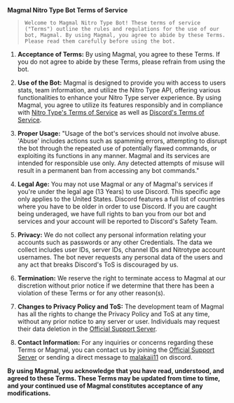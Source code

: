 **Magmal Nitro Type Bot Terms of Service**

> `Welcome to Magmal Nitro Type Bot! These terms of service ("Terms") outline the rules and regulations for the use of our bot, Magmal. By using Magmal, you agree to abide by these Terms. Please read them carefully before using the bot.`

1. **Acceptance of Terms:** By using Magmal, you agree to these Terms. If you do not agree to abide by these Terms, please refrain from using the bot.

2. **Use of the Bot:** Magmal is designed to provide you with access to users stats, team information, and utilize the Nitro Type API, offering various functionalities to enhance your Nitro Type server experience. By using Magmal, you agree to utilize its features responsibly and in compliance with [Nitro Type's Terms of Service](https://www.nitrotype.com/support/tos/) as well as [Discord's Terms of Service](https://discord.com/terms/).

3. **Proper Usage:** "Usage of the bot's services should not involve abuse. 'Abuse' includes actions such as spamming errors, attempting to disrupt the bot through the repeated use of potentially flawed commands, or exploiting its functions in any manner. Magmal and its services are intended for responsible use only. Any detected attempts of misuse will result in a permanent ban from accessing any bot commands."

4. **Legal Age:** You may not use Magmal or any of Magmal's services if you're under the legal age (13 Years) to use Discord. This specific age only applies to the United States. Discord features a full list of countries where you have to be older in order to use Discord. If you are caught being underaged, we have full rights to ban you from our bot and services and your account will be reported to Discord's Safety Team.

6. **Privacy:** We do not collect any personal information relating your accounts such as passwords or any other Credentials. The data we collect includes user IDs, server IDs, channel IDs and Nitrotype account usernames. The bot never requests any personal data of the users and any act that breaks Discord's ToS is discouraged by us.

7. **Termination:** We reserve the right to terminate access to Magmal at our discretion without prior notice if we determine that there has been a violation of these Terms or for any other reason(s).

8. **Changes to Privacy Policy and ToS:** The development team of Magmal has all the rights to change the Privacy Policy and ToS at any time, without any prior notice to any server or user. Individuals may request their data deletion in the [Official Support Server](https://discord.gg/u3dyNmCVfT).

9. **Contact Information:** For any inquiries or concerns regarding these Terms or Magmal, you can contact us by joining the [Official Support Server](https://discord.gg/u3dyNmCVfT) or sending a direct message to [malakaii11](https://discord.com/users/724772394748870718) on discord. 

**By using Magmal, you acknowledge that you have read, understood, and agreed to these Terms. These Terms may be updated from time to time, and your continued use of Magmal constitutes acceptance of any modifications.**
